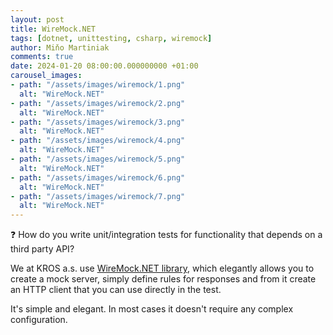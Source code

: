 ```yaml
---
layout: post
title: WireMock.NET
tags: [dotnet, unittesting, csharp, wiremock]
author: Miňo Martiniak
comments: true
date: 2024-01-20 08:00:00.000000000 +01:00
carousel_images:
- path: "/assets/images/wiremock/1.png"
  alt: "WireMock.NET"
- path: "/assets/images/wiremock/2.png"
  alt: "WireMock.NET"
- path: "/assets/images/wiremock/3.png"
  alt: "WireMock.NET"
- path: "/assets/images/wiremock/4.png"
  alt: "WireMock.NET"
- path: "/assets/images/wiremock/5.png"
  alt: "WireMock.NET"
- path: "/assets/images/wiremock/6.png"
  alt: "WireMock.NET"
- path: "/assets/images/wiremock/7.png"
  alt: "WireMock.NET"            
---
```


❓ How do you write unit/integration tests for functionality that depends on a third party API?

We at KROS a.s. use [WireMock.NET library](https://s.burgyn.online/b-wiremock), which elegantly allows you to create a mock server, simply define rules for responses and from it create an HTTP client that you can use directly in the test.

It's simple and elegant. In most cases it doesn't require any complex configuration.